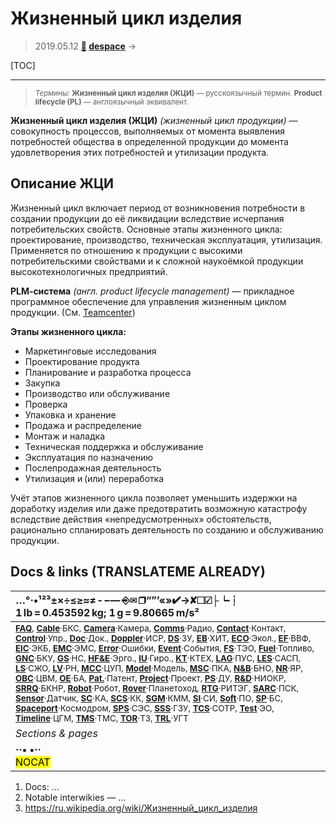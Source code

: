 # Жизненный цикл изделия
> 2019.05.12 **[🚀](../index/index.md) [despace](index.md)** → **[](.md)**

[TOC]

---

> <small>*Термины:* **Жизненный цикл изделия (ЖЦИ)** — русскоязычный термин. **Product lifecycle (PL)** — англоязычный эквивалент.</small>

**Жизненный цикл изделия (ЖЦИ)** *(жизненный цикл продукции)* — совокупность процессов, выполняемых от момента выявления потребностей общества в определенной продукции до момента удовлетворения этих потребностей и утилизации продукта.



## Описание ЖЦИ
Жизненный цикл включает период от возникновения потребности в создании продукции до её ликвидации вследствие исчерпания потребительских свойств. Основные этапы жизненного цикла: проектирование, производство, техническая эксплуатация, утилизация. Применяется по отношению к продукции с высокими потребительскими свойствами и к сложной наукоёмкой продукции высокотехнологичных предприятий.

**PLM‑система** *(англ. product lifecycle management)* — прикладное программное обеспечение для управления жизненным циклом продукции. (См. [Teamcenter](teamcenter.md))

**Этапы жизненного цикла:**

   - Маркетинговые исследования
   - Проектирование продукта
   - Планирование и разработка процесса
   - Закупка
   - Производство или обслуживание
   - Проверка
   - Упаковка и хранение
   - Продажа и распределение
   - Монтаж и наладка
   - Техническая поддержка и обслуживание
   - Эксплуатация по назначению
   - Послепродажная деятельность
   - Утилизация и (или) переработка

Учёт этапов жизненного цикла позволяет уменьшить издержки на доработку изделия или даже предотвратить возможную катастрофу вследствие действия «непредусмотренных» обстоятельств, рационально спланировать деятельность по созданию и обслуживанию продукции.



<p style="page-break-after:always"> </p>

## Docs & links (TRANSLATEME ALREADY)
|…°·•¹²³±×÷≤≥≈≠ ‑ −— ⎆✉ ❐“”’«»✔→✘☐☑├┕┆ 1 lb = 0.453592 kg; 1 g = 9.80665 m/s²|
|:--|
|<small>**[FAQ](faq.md)**, **[Cable](cable.md)**·БКС, **[Camera](cam.md)**·Камера, **[Comms](comms.md)**·Радио, **[Contact](contact.md)**·Контакт, **[Control](control.md)**·Упр., **[Doc](doc.md)**·Док., **[Doppler](doppler.md)**·ИСР, **[DS](ds.md)**·ЗУ, **[EB](eb.md)**·ХИТ, **[ECO](ecology.md)**·Экол., **[EF](ef.md)**·ВВФ, **[ElC](elc.md)**·ЭКБ, **[EMC](emc.md)**·ЭМС, **[Error](error.md)**·Ошибки, **[Event](event.md)**·События, **[FS](fs.md)**·ТЭО, **[Fuel](fuel.md)**·Топливо, **[GNC](gnc.md)**·БКУ, **[GS](scs.md)**·НС, **[HF&E](hfe.md)**·Эрго., **[IU](iu.md)**·Гиро., **[KT](kt.md)**·КТЕХ, **[LAG](lag.md)**·ПУC, **[LES](les.md)**·САСП, **[LS](ls.md)**·СЖО, **[LV](lv.md)**·РН, **[MCC](mcc.md)**·ЦУП, **[Model](model.md)**·Модель, **[MSC](sc.md)**·ПКА, **[N&B](nnb.md)**·БНО, **[NR](nr.md)**·ЯР, **[OBC](obc.md)**·ЦВМ, **[OE](oe.md)**·БА, **[Pat.](патент.md)**·Патент, **[Project](project.md)**·Проект, **[PS](ps.md)**·ДУ, **[R&D](rnd.md)**·НИОКР, **[SRRQ](srrq.md)**·БКНР, **[Robot](robotics.md)**·Робот, **[Rover](rover.md)**·Планетоход, **[RTG](rtg.md)**·РИТЭГ, **[SARC](sarc.md)**·ПСК, **[Sensor](sensor.md)**·Датчик, **[SC](sc.md)**·КА, **[SCS](scs.md)**·КК, **[SGM](sgm.md)**·КММ, **[SI](si.md)**·СИ, **[Soft](soft.md)**·ПО, **[SP](sp.md)**·БС, **[Spaceport](spaceport.md)**·Космодром, **[SPS](sps.md)**·СЭС, **[SSS](sss.md)**·ГЗУ, **[TCS](tcs.md)**·СОТР, **[Test](test.md)**·ЭО, **[Timeline](timeline.md)**·ЦГМ, **[TMS](tms.md)**·ТМС, **[TOR](tor.md)**·ТЗ, **[TRL](trl.md)**·УГТ</small>|
|*Sections & pages*|
|**··• [](.md) •··**<br> <mark>NOCAT</mark>|

   1. Docs: …
   1. Notable interwikies — …
   1. <https://ru.wikipedia.org/wiki/Жизненный_цикл_изделия>
